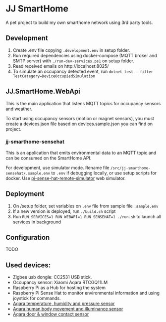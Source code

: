 # JJ SmartHome
A pet project to build my own smarthome network using 3rd party tools.

## Development
1. Create .env file copying `.development.env` in setup folder.
2. Run required dependencies using docker-compose (MQTT broker and SMTP server) with `./run-dev-services.ps1` on setup folder.
3. Read received emails on http://localhost:8025/
4. To simulate an occupancy detected event, run `dotnet test --filter TestCategory=DeviceOccupiedSimulation`

## JJ.SmartHome.WebApi
This is the main application that listens MQTT topics for occupancy sensors and weather. 

To start using occupancy sensors (motion or magnet sensors), you must create a devices.json file based on devices.sample.json you can find on project.

### jj-smarthome-sensehat
This is an application that emits environmental data to an MQTT topic and can be consumed on the SmartHome API. 

For development, use simulator mode. Rename file `/src/jj-smarthome-sensehat/.sample.env` to `.env` if debugging locally, or use setup scripts for docker.
Use [pi-sense-hat-remote-simulator](https://joanjane.github.io/pi-sense-hat-remote-simulator/) web simulator.

## Deployment
1. On /setup folder, set variables on `.env` file from sample file `.sample.env`
2. If a new version is deployed, run `./build.sh` script
3. Run `RUN_SERVICES=1 RUN_WEBAPI=1 RUN_SENSEHAT=1 ./run.sh` to launch all services in background

## Configuration
TODO

## Used devices:
* Zigbee usb dongle: CC2531 USB stick.
* Occupancy sensor: Xiaomi Aqara RTCGQ11LM
* Raspberry Pi as a Hub for hosting the system
* Raspberry Pi Sense Hat to monitor environmental information and using joystick for commands.
* [Aqara temperature, humidity and pressure sensor](https://www.zigbee2mqtt.io/devices/WSDCGQ11LM.html#xiaomi-wsdcgq11lm)
* [Aqara human body movement and illuminance sensor](https://www.zigbee2mqtt.io/devices/RTCGQ11LM.html#xiaomi-rtcgq11lm)
* [Aqara door & window contact sensor](https://www.zigbee2mqtt.io/devices/MCCGQ11LM.html#xiaomi-mccgq11lm)
